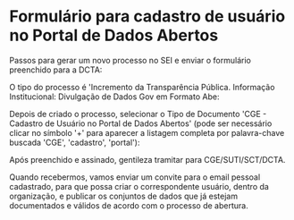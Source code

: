 # Formulário para cadastro de usuário no Portal de Dados Abertos

Passos para gerar um novo processo no SEI e enviar o formulário preenchido para a DCTA:

O tipo do processo é 'Incremento da Transparência Pública. Informação Institucional: Divulgação de Dados Gov em Formato Abe:



Depois de criado o processo, selecionar o Tipo de Documento 'CGE - Cadastro de Usuário no Portal de Dados Abertos' (pode ser necessário clicar no símbolo '+' para aparecer a listagem completa por palavra-chave buscada 'CGE', 'cadastro', 'portal'):



Após preenchido e assinado, gentileza tramitar para CGE/SUTI/SCT/DCTA. 

Quando recebermos, vamos enviar um convite para o email pessoal cadastrado, para que possa criar o correspondente usuário, dentro da organização, e publicar os conjuntos de dados que já estejam documentados e válidos de acordo com o processo de abertura.

